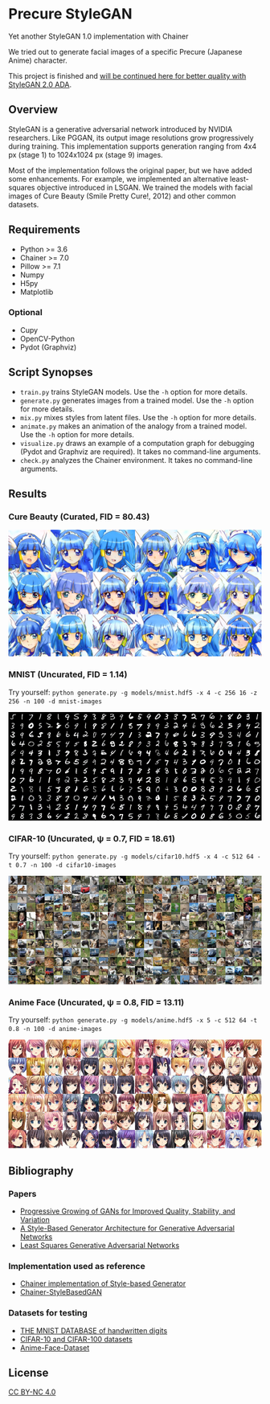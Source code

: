 # Precure StyleGAN

Yet another StyleGAN 1.0 implementation with Chainer

We tried out to generate facial images of a specific Precure (Japanese Anime) character.

This project is finished and [will be continued here for better quality with StyleGAN 2.0 ADA](https://github.com/curegit/precure-stylegan-ada).

## Overview

StyleGAN is a generative adversarial network introduced by NVIDIA researchers.
Like PGGAN, its output image resolutions grow progressively during training.
This implementation supports generation ranging from 4x4 px (stage 1) to 1024x1024 px (stage 9) images.

Most of the implementation follows the original paper, but we have added some enhancements.
For example, we implemented an alternative least-squares objective introduced in LSGAN.
We trained the models with facial images of Cure Beauty (Smile Pretty Cure!, 2012) and other common datasets.

## Requirements

- Python >= 3.6
- Chainer >= 7.0
- Pillow >= 7.1
- Numpy
- H5py
- Matplotlib

### Optional

- Cupy
- OpenCV-Python
- Pydot (Graphviz)

## Script Synopses

- `train.py` trains StyleGAN models.
  Use the `-h` option for more details.
- `generate.py` generates images from a trained model.
  Use the `-h` option for more details.
- `mix.py` mixes styles from latent files.
  Use the `-h` option for more details.
- `animate.py` makes an animation of the analogy from a trained model.
  Use the `-h` option for more details.
- `visualize.py` draws an example of a computation graph for debugging (Pydot and Graphviz are required).
  It takes no command-line arguments.
- `check.py` analyzes the Chainer environment.
  It takes no command-line arguments.

## Results

### Cure Beauty (Curated, FID = 80.43)

![Cure Beauty](examples/beauty.png)

### MNIST (Uncurated, FID = 1.14)

Try yourself: `python generate.py -g models/mnist.hdf5 -x 4 -c 256 16 -z 256 -n 100 -d mnist-images`

![MNIST](examples/mnist.png)

### CIFAR-10 (Uncurated, ψ = 0.7, FID = 18.61)

Try yourself: `python generate.py -g models/cifar10.hdf5 -x 4 -c 512 64 -t 0.7 -n 100 -d cifar10-images`

![CIFAR-10](examples/cifar-10.png)

### Anime Face (Uncurated, ψ = 0.8, FID = 13.11)

Try yourself: `python generate.py -g models/anime.hdf5 -x 5 -c 512 64 -t 0.8 -n 100 -d anime-images`

![Anime Face](examples/anime.png)

## Bibliography

### Papers

- [Progressive Growing of GANs for Improved Quality, Stability, and Variation](https://arxiv.org/abs/1710.10196)
- [A Style-Based Generator Architecture for Generative Adversarial Networks](https://arxiv.org/abs/1812.04948)
- [Least Squares Generative Adversarial Networks](https://arxiv.org/abs/1611.04076)

### Implementation used as reference

- [Chainer implementation of Style-based Generator](https://github.com/pfnet-research/chainer-stylegan)
- [Chainer-StyleBasedGAN](https://github.com/RUTILEA/Chainer-StyleBasedGAN)

### Datasets for testing

- [THE MNIST DATABASE of handwritten digits](http://yann.lecun.com/exdb/mnist/)
- [CIFAR-10 and CIFAR-100 datasets](https://www.cs.toronto.edu/~kriz/cifar.html)
- [Anime-Face-Dataset](https://github.com/Mckinsey666/Anime-Face-Dataset)

## License

[CC BY-NC 4.0](LICENSE)
